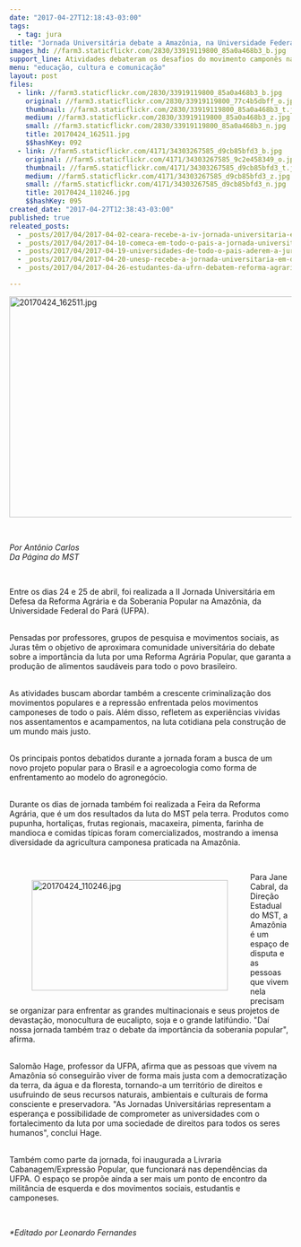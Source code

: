 ```yaml
---
date: "2017-04-27T12:18:43-03:00"
tags:
  - tag: jura
title: "Jornada Universitária debate a Amazônia, na Universidade Federal do Pará"
images_hd: //farm3.staticflickr.com/2830/33919119800_85a0a468b3_b.jpg
support_line: Atividades debateram os desafios do movimento camponês na luta pela Reforma Agrária e a crescente criminalização dos movimentos sociais.
menu: "educação, cultura e comunicação"
layout: post
files:
  - link: //farm3.staticflickr.com/2830/33919119800_85a0a468b3_b.jpg
    original: //farm3.staticflickr.com/2830/33919119800_77c4b5dbff_o.jpg
    thumbnail: //farm3.staticflickr.com/2830/33919119800_85a0a468b3_t.jpg
    medium: //farm3.staticflickr.com/2830/33919119800_85a0a468b3_z.jpg
    small: //farm3.staticflickr.com/2830/33919119800_85a0a468b3_n.jpg
    title: 20170424_162511.jpg
    $$hashKey: 092
  - link: //farm5.staticflickr.com/4171/34303267585_d9cb85bfd3_b.jpg
    original: //farm5.staticflickr.com/4171/34303267585_9c2e458349_o.jpg
    thumbnail: //farm5.staticflickr.com/4171/34303267585_d9cb85bfd3_t.jpg
    medium: //farm5.staticflickr.com/4171/34303267585_d9cb85bfd3_z.jpg
    small: //farm5.staticflickr.com/4171/34303267585_d9cb85bfd3_n.jpg
    title: 20170424_110246.jpg
    $$hashKey: 095
created_date: "2017-04-27T12:38:43-03:00"
published: true
releated_posts:
  - _posts/2017/04/2017-04-02-ceara-recebe-a-iv-jornada-universitaria-em-defesa-da-reforma-agraria.md
  - _posts/2017/04/2017-04-10-comeca-em-todo-o-pais-a-jornada-universitaria-em-defesa-da-reforma-agraria.md
  - _posts/2017/04/2017-04-19-universidades-de-todo-o-pais-aderem-a-jura.md
  - _posts/2017/04/2017-04-20-unesp-recebe-a-jornada-universitaria-em-defesa-da-reforma-agraria.md
  - _posts/2017/04/2017-04-26-estudantes-da-ufrn-debatem-reforma-agraria-na-iv-jornada-universitaria.md

---
```

<p><img alt="20170424_162511.jpg" height="394" src="//farm3.staticflickr.com/2830/33919119800_85a0a468b3_b.jpg" width="700" /></p>

<p>&nbsp;</p>

<p><em>Por Ant&ocirc;nio Carlos<br />
Da P&aacute;gina do MST</em></p>

<p>&nbsp;</p>

<p>Entre os dias 24 e 25 de abril, foi realizada&nbsp;a II Jornada Universit&aacute;ria em Defesa da Reforma Agr&aacute;ria e da Soberania Popular na Amaz&ocirc;nia, da Universidade Federal do Par&aacute; (UFPA).</p>

<p><br />
Pensadas por professores, grupos de pesquisa e movimentos sociais, as Juras t&ecirc;m o objetivo de aproximara comunidade universit&aacute;ria do debate sobre a import&acirc;ncia da luta por uma Reforma Agr&aacute;ria Popular, que garanta a produ&ccedil;&atilde;o de alimentos saud&aacute;veis para todo o povo brasileiro.</p>

<p><br />
As atividades buscam abordar tamb&eacute;m a crescente criminaliza&ccedil;&atilde;o dos movimentos populares e a repress&atilde;o enfrentada pelos movimentos camponeses de todo o pa&iacute;s. Al&eacute;m disso, refletem as experi&ecirc;ncias vividas nos assentamentos e acampamentos, na luta cotidiana pela constru&ccedil;&atilde;o de um mundo mais justo.</p>

<p><br />
Os principais pontos debatidos durante a jornada foram a busca de um novo projeto popular para o Brasil e a agroecologia como forma de enfrentamento ao modelo do agroneg&oacute;cio.</p>

<p><br />
Durante os dias de jornada tamb&eacute;m foi realizada a Feira da Reforma Agr&aacute;ria, que &eacute; um dos resultados da luta do MST pela terra. Produtos como pupunha, hortali&ccedil;as, frutas regionais, macaxeira, pimenta, farinha de mandioca e comidas t&iacute;picas foram comercializados, mostrando a imensa diversidade da agricultura camponesa praticada na Amaz&ocirc;nia.</p>

<p>&nbsp;</p>

<figure class="image" style="float:left"><img alt="20170424_110246.jpg" height="197" src="//farm5.staticflickr.com/4171/34303267585_d9cb85bfd3_b.jpg" width="350" />
<figcaption></figcaption>
</figure>

<p>Para Jane Cabral, da Dire&ccedil;&atilde;o Estadual do MST, a Amaz&ocirc;nia &eacute; um espa&ccedil;o de disputa e as pessoas que vivem nela precisam se organizar para enfrentar as grandes multinacionais e seus projetos de devasta&ccedil;&atilde;o, monocultura de eucalipto, soja e o grande latif&uacute;ndio. &quot;Da&iacute; nossa jornada tamb&eacute;m traz o debate da import&acirc;ncia da soberania popular&quot;, afirma.</p>

<p><br />
Salom&atilde;o Hage, professor da UFPA, afirma que as pessoas que vivem na Amaz&ocirc;nia s&oacute; conseguir&atilde;o viver de forma mais justa com a democratiza&ccedil;&atilde;o da terra, da &aacute;gua e da floresta, tornando-a um territ&oacute;rio de direitos e usufruindo de seus recursos naturais, ambientais e culturais de forma consciente e preservadora. &quot;As Jornadas Universit&aacute;rias representam a esperan&ccedil;a e possibilidade de comprometer as universidades com o fortalecimento da luta por&nbsp;uma sociedade de direitos para todos os seres humanos&quot;, conclui Hage.</p>

<p><br />
Tamb&eacute;m como parte da jornada, foi inaugurada a Livraria Cabanagem/Express&atilde;o Popular, que funcionar&aacute; nas depend&ecirc;ncias da UFPA. O espa&ccedil;o&nbsp;se prop&otilde;e ainda a ser mais um ponto de encontro da milit&acirc;ncia de esquerda e dos movimentos sociais, estudantis e camponeses.</p>

<p>&nbsp;</p>

<p><em>*Editado por Leonardo Fernandes</em></p>

<p class="p3">&nbsp;</p>
